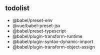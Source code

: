 ## todolist
+ @babel/preset-env
+ @vue/babel-preset-jsx
+ @babel/preset-typescript
+ @babel/plugin-transform-runtime
+ @babel/plugin-syntax-dynamic-import
+ @babel/plugin-transform-object-assign